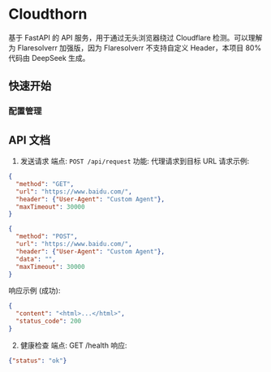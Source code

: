 # Cloudthorn
基于 FastAPI 的 API 服务，用于通过无头浏览器绕过 Cloudflare 检测。可以理解为 Flaresolverr 加强版，因为 Flaresolverr 不支持自定义 Header，本项目 80% 代码由 DeepSeek 生成。

## 快速开始

### 配置管理

## API 文档

1. 发送请求
端点: `POST /api/request`
功能: 代理请求到目标 URL
请求示例:
```json
{
  "method": "GET",
  "url": "https://www.baidu.com/",
  "header": {"User-Agent": "Custom Agent"},
  "maxTimeout": 30000
}
```
```json
{
  "method": "POST",
  "url": "https://www.baidu.com/",
  "header": {"User-Agent": "Custom Agent"},
  "data": "",
  "maxTimeout": 30000
}
```
响应示例 (成功):
```json
{
  "content": "<html>...</html>",
  "status_code": 200
}
```

2. 健康检查
端点: GET /health
响应:
```json
{"status": "ok"}
```

